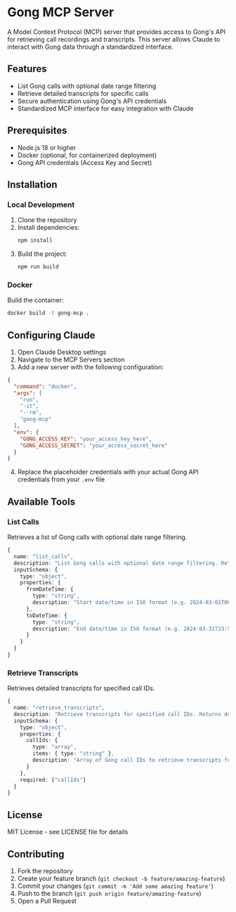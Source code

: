 # Gong MCP Server

A Model Context Protocol (MCP) server that provides access to Gong's API for retrieving call recordings and transcripts. This server allows Claude to interact with Gong data through a standardized interface.

## Features

- List Gong calls with optional date range filtering
- Retrieve detailed transcripts for specific calls
- Secure authentication using Gong's API credentials
- Standardized MCP interface for easy integration with Claude

## Prerequisites

- Node.js 18 or higher
- Docker (optional, for containerized deployment)
- Gong API credentials (Access Key and Secret)

## Installation

### Local Development

1. Clone the repository
2. Install dependencies:
   ```bash
   npm install
   ```
3. Build the project:
   ```bash
   npm run build
   ```

### Docker

Build the container:
```bash
docker build -t gong-mcp .
```

## Configuring Claude

1. Open Claude Desktop settings
2. Navigate to the MCP Servers section
3. Add a new server with the following configuration:

```json
{
  "command": "docker",
  "args": [
    "run",
    "-it",
    "--rm",
    "gong-mcp"
  ],
  "env": {
    "GONG_ACCESS_KEY": "your_access_key_here",
    "GONG_ACCESS_SECRET": "your_access_secret_here"
  }
}
```

4. Replace the placeholder credentials with your actual Gong API credentials from your `.env` file

## Available Tools

### List Calls

Retrieves a list of Gong calls with optional date range filtering.

```typescript
{
  name: "list_calls",
  description: "List Gong calls with optional date range filtering. Returns call details including ID, title, start/end times, participants, and duration.",
  inputSchema: {
    type: "object",
    properties: {
      fromDateTime: {
        type: "string",
        description: "Start date/time in ISO format (e.g. 2024-03-01T00:00:00Z)"
      },
      toDateTime: {
        type: "string",
        description: "End date/time in ISO format (e.g. 2024-03-31T23:59:59Z)"
      }
    }
  }
}
```

### Retrieve Transcripts

Retrieves detailed transcripts for specified call IDs.

```typescript
{
  name: "retrieve_transcripts",
  description: "Retrieve transcripts for specified call IDs. Returns detailed transcripts including speaker IDs, topics, and timestamped sentences.",
  inputSchema: {
    type: "object",
    properties: {
      callIds: {
        type: "array",
        items: { type: "string" },
        description: "Array of Gong call IDs to retrieve transcripts for"
      }
    },
    required: ["callIds"]
  }
}
```

## License

MIT License - see LICENSE file for details

## Contributing

1. Fork the repository
2. Create your feature branch (`git checkout -b feature/amazing-feature`)
3. Commit your changes (`git commit -m 'Add some amazing feature'`)
4. Push to the branch (`git push origin feature/amazing-feature`)
5. Open a Pull Request 
